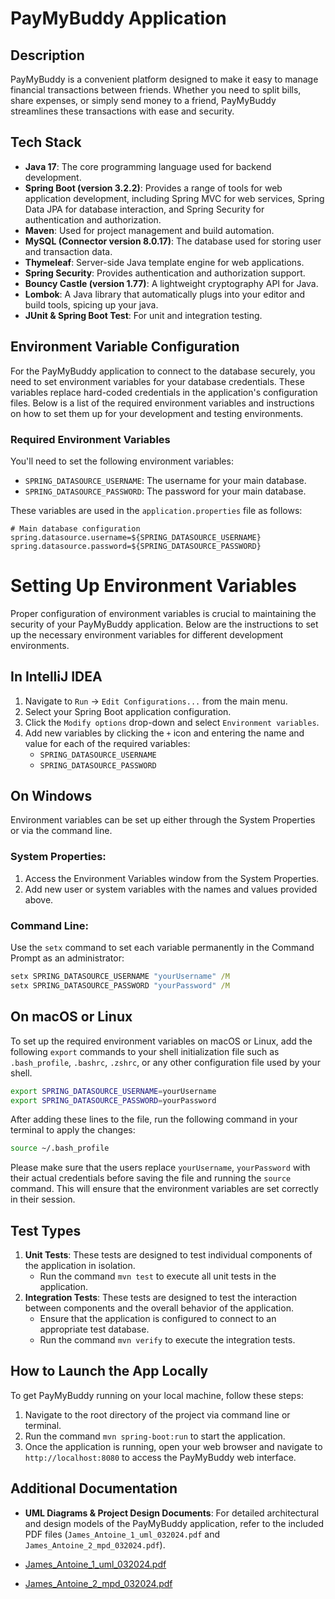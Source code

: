 # PayMyBuddy Application

## Description

PayMyBuddy is a convenient platform designed to make it easy to manage financial transactions between friends. Whether you need to split bills, share expenses, or simply send money to a friend, PayMyBuddy streamlines these transactions with ease and security.

## Tech Stack

- **Java 17**: The core programming language used for backend development.
- **Spring Boot (version 3.2.2)**: Provides a range of tools for web application development, including Spring MVC for web services, Spring Data JPA for database interaction, and Spring Security for authentication and authorization.
- **Maven**: Used for project management and build automation.
- **MySQL (Connector version 8.0.17)**: The database used for storing user and transaction data.
- **Thymeleaf**: Server-side Java template engine for web applications.
- **Spring Security**: Provides authentication and authorization support.
- **Bouncy Castle (version 1.77)**: A lightweight cryptography API for Java.
- **Lombok**: A Java library that automatically plugs into your editor and build tools, spicing up your java.
- **JUnit & Spring Boot Test**: For unit and integration testing.

## Environment Variable Configuration

For the PayMyBuddy application to connect to the database securely, you need to set environment variables for your database credentials. These variables replace hard-coded credentials in the application's configuration files. Below is a list of the required environment variables and instructions on how to set them up for your development and testing environments.

### Required Environment Variables

You'll need to set the following environment variables:

- `SPRING_DATASOURCE_USERNAME`: The username for your main database.
- `SPRING_DATASOURCE_PASSWORD`: The password for your main database.

These variables are used in the `application.properties` file as follows:

```properties
# Main database configuration
spring.datasource.username=${SPRING_DATASOURCE_USERNAME}
spring.datasource.password=${SPRING_DATASOURCE_PASSWORD}
```

# Setting Up Environment Variables

Proper configuration of environment variables is crucial to maintaining the security of your PayMyBuddy application. Below are the instructions to set up the necessary environment variables for different development environments.

## In IntelliJ IDEA

1. Navigate to `Run` -> `Edit Configurations...` from the main menu.
2. Select your Spring Boot application configuration.
3. Click the `Modify options` drop-down and select `Environment variables`.
4. Add new variables by clicking the `+` icon and entering the name and value for each of the required variables:
   - `SPRING_DATASOURCE_USERNAME`
   - `SPRING_DATASOURCE_PASSWORD`

## On Windows

Environment variables can be set up either through the System Properties or via the command line.

### System Properties:

1. Access the Environment Variables window from the System Properties.
2. Add new user or system variables with the names and values provided above.

### Command Line:

Use the `setx` command to set each variable permanently in the Command Prompt as an administrator:

```cmd
setx SPRING_DATASOURCE_USERNAME "yourUsername" /M
setx SPRING_DATASOURCE_PASSWORD "yourPassword" /M
```

## On macOS or Linux

To set up the required environment variables on macOS or Linux, add the following `export` commands to your shell initialization file such as `.bash_profile`, `.bashrc`, `.zshrc`, or any other configuration file used by your shell.

```bash
export SPRING_DATASOURCE_USERNAME=yourUsername
export SPRING_DATASOURCE_PASSWORD=yourPassword
```

After adding these lines to the file, run the following command in your terminal to apply the changes:

```bash
source ~/.bash_profile
```

Please make sure that the users replace `yourUsername`, `yourPassword` with their actual credentials before saving the file and running the `source` command. This will ensure that the environment variables are set correctly in their session.

## Test Types

1. **Unit Tests**: These tests are designed to test individual components of the application in isolation.
    - Run the command `mvn test` to execute all unit tests in the application.
2. **Integration Tests**: These tests are designed to test the interaction between components and the overall behavior of the application.
    - Ensure that the application is configured to connect to an appropriate test database.
    - Run the command `mvn verify` to execute the integration tests.

## How to Launch the App Locally

To get PayMyBuddy running on your local machine, follow these steps:

1. Navigate to the root directory of the project via command line or terminal.
2. Run the command `mvn spring-boot:run` to start the application.
3. Once the application is running, open your web browser and navigate to `http://localhost:8080` to access the PayMyBuddy web interface.


## Additional Documentation

- **UML Diagrams & Project Design Documents**: For detailed architectural and design models of the PayMyBuddy application, refer to the included PDF files (`James_Antoine_1_uml_032024.pdf` and `James_Antoine_2_mpd_032024.pdf`).

- [James_Antoine_1_uml_032024.pdf](James_Antoine_1_uml_032024.pdf)

- [James_Antoine_2_mpd_032024.pdf](James_Antoine_2_mpd_032024.pdf)
